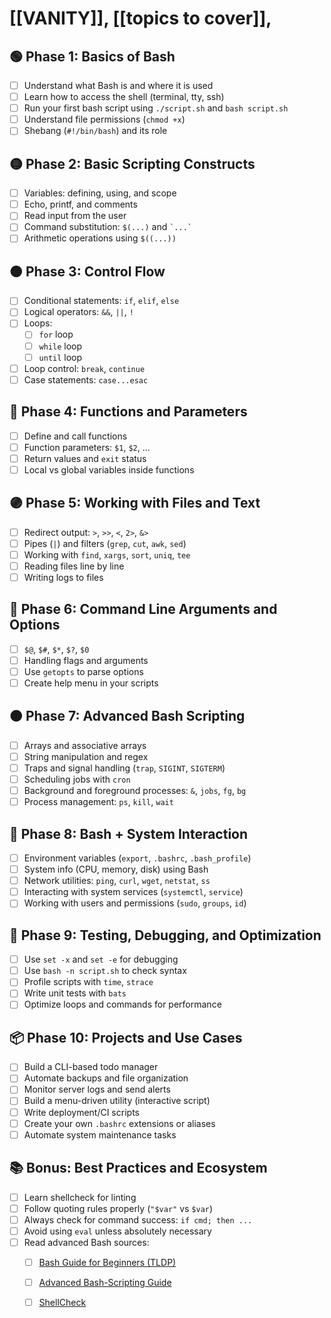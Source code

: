 # [[VANITY]], [[topics to cover]], 

## 🟢 Phase 1: Basics of Bash
- [ ] Understand what Bash is and where it is used
- [ ] Learn how to access the shell (terminal, tty, ssh)
- [ ] Run your first bash script using `./script.sh` and `bash script.sh`
- [ ] Understand file permissions (`chmod +x`)
- [ ] Shebang (`#!/bin/bash`) and its role

## 🟡 Phase 2: Basic Scripting Constructs
- [ ] Variables: defining, using, and scope
- [ ] Echo, printf, and comments
- [ ] Read input from the user
- [ ] Command substitution: `$(...)` and `` `...` ``
- [ ] Arithmetic operations using `$((...))`

## 🟠 Phase 3: Control Flow
- [ ] Conditional statements: `if`, `elif`, `else`
- [ ] Logical operators: `&&`, `||`, `!`
- [ ] Loops:
  - [ ] `for` loop
  - [ ] `while` loop
  - [ ] `until` loop
- [ ] Loop control: `break`, `continue`
- [ ] Case statements: `case...esac`

## 🔵 Phase 4: Functions and Parameters
- [ ] Define and call functions
- [ ] Function parameters: `$1`, `$2`, ...
- [ ] Return values and `exit` status
- [ ] Local vs global variables inside functions

## 🟣 Phase 5: Working with Files and Text
- [ ] Redirect output: `>`, `>>`, `<`, `2>`, `&>`
- [ ] Pipes (`|`) and filters (`grep`, `cut`, `awk`, `sed`)
- [ ] Working with `find`, `xargs`, `sort`, `uniq`, `tee`
- [ ] Reading files line by line
- [ ] Writing logs to files

## 🔶 Phase 6: Command Line Arguments and Options
- [ ] `$@`, `$#`, `$*`, `$?`, `$0`
- [ ] Handling flags and arguments
- [ ] Use `getopts` to parse options
- [ ] Create help menu in your scripts

## 🟤 Phase 7: Advanced Bash Scripting
- [ ] Arrays and associative arrays
- [ ] String manipulation and regex
- [ ] Traps and signal handling (`trap`, `SIGINT`, `SIGTERM`)
- [ ] Scheduling jobs with `cron`
- [ ] Background and foreground processes: `&`, `jobs`, `fg`, `bg`
- [ ] Process management: `ps`, `kill`, `wait`

## 🧩 Phase 8: Bash + System Interaction
- [ ] Environment variables (`export`, `.bashrc`, `.bash_profile`)
- [ ] System info (CPU, memory, disk) using Bash
- [ ] Network utilities: `ping`, `curl`, `wget`, `netstat`, `ss`
- [ ] Interacting with system services (`systemctl`, `service`)
- [ ] Working with users and permissions (`sudo`, `groups`, `id`)

## 🧪 Phase 9: Testing, Debugging, and Optimization
- [ ] Use `set -x` and `set -e` for debugging
- [ ] Use `bash -n script.sh` to check syntax
- [ ] Profile scripts with `time`, `strace`
- [ ] Write unit tests with `bats`
- [ ] Optimize loops and commands for performance

## 📦 Phase 10: Projects and Use Cases
- [ ] Build a CLI-based todo manager
- [ ] Automate backups and file organization
- [ ] Monitor server logs and send alerts
- [ ] Build a menu-driven utility (interactive script)
- [ ] Write deployment/CI scripts
- [ ] Create your own `.bashrc` extensions or aliases
- [ ] Automate system maintenance tasks

## 📚 Bonus: Best Practices and Ecosystem
- [ ] Learn shellcheck for linting
- [ ] Follow quoting rules properly (`"$var"` vs `$var`)
- [ ] Always check for command success: `if cmd; then ...`
- [ ] Avoid using `eval` unless absolutely necessary
- [ ] Read advanced Bash sources:  
  - [ ] [Bash Guide for Beginners (TLDP)](https://tldp.org/LDP/Bash-Beginners-Guide/html/)
  - [ ] [Advanced Bash-Scripting Guide](https://tldp.org/LDP/abs/html/)
  - [ ] [ShellCheck](https://www.shellcheck.net/)

